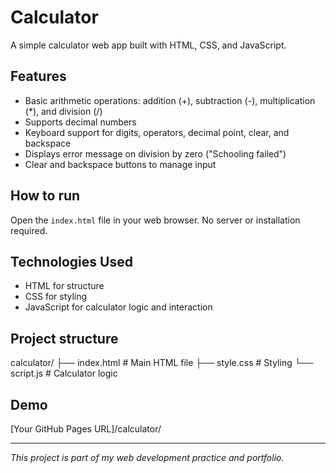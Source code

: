 # Calculator

A simple calculator web app built with HTML, CSS, and JavaScript.

## Features

- Basic arithmetic operations: addition (+), subtraction (-), multiplication (*), and division (/)
- Supports decimal numbers
- Keyboard support for digits, operators, decimal point, clear, and backspace
- Displays error message on division by zero ("Schooling failed")
- Clear and backspace buttons to manage input

## How to run

Open the `index.html` file in your web browser. No server or installation required.

## Technologies Used

- HTML for structure
- CSS for styling
- JavaScript for calculator logic and interaction

## Project structure

calculator/
├── index.html # Main HTML file
├── style.css # Styling
└── script.js # Calculator logic


## Demo

[Your GitHub Pages URL]/calculator/

---

*This project is part of my web development practice and portfolio.*
